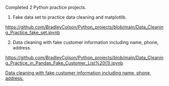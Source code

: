 Completed 2 Python practice projects.

1. Fake data set to practice data cleaning and matplotlib.

https://github.com/BradleyColson/Python_projects/blob/main/Data_Cleaning_Practice_fake_set.ipynb

2. Data cleaning with fake customer information including name, phone, address.

https://github.com/BradleyColson/Python_projects/blob/main/Data_Cleaning_Practice_in_Pandas_Fake_Customer_List%20(1).ipynb

[Data cleaning with fake customer information including name, phone, address.](https://github.com/BradleyColson/Python_projects/blob/main/Data_Cleaning_Practice_in_Pandas_Fake_Customer_List%20(1).ipynb
)
